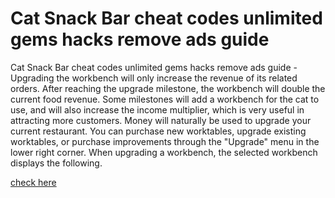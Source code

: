 # Cat Snack Bar cheat codes unlimited gems hacks remove ads guide

Cat Snack Bar cheat codes unlimited gems hacks remove ads guide - Upgrading the workbench will only increase the revenue of its related orders. After reaching the upgrade milestone, the workbench will double the current food revenue. Some milestones will add a workbench for the cat to use, and will also increase the income multiplier, which is very useful in attracting more customers. Money will naturally be used to upgrade your current restaurant. You can purchase new worktables, upgrade existing worktables, or purchase improvements through the "Upgrade" menu in the lower right corner. When upgrading a workbench, the selected workbench displays the following.

<a href="https://dengmod.cyou/cat-snack-bar/">check here</a>
